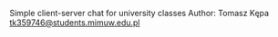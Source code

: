 Simple client-server chat for university classes
Author: Tomasz Kępa <tk359746@students.mimuw.edu.pl>
